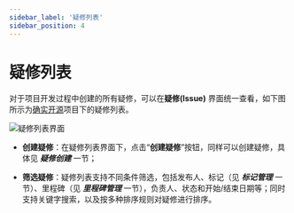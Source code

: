 ```yaml
---
sidebar_label: '疑修列表'      
sidebar_position: 4    
---
```

# 疑修列表

对于项目开发过程中创建的所有疑修，可以在**疑修(Issue)** 界面统一查看，如下图所示为[确实开源](https://www.gitlink.org.cn/Gitlink/forgeplus)项目下的疑修列表。

![疑修列表界面](../static/img/Issue/imageIssue5.png)

+ **创建疑修**：在疑修列表界面下，点击“**创建疑修**”按钮，同样可以创建疑修，具体见 ***疑修创建*** 一节；

+ **筛选疑修**：疑修列表支持不同条件筛选，包括发布人、标记（见 ***标记管理*** 一节）、里程碑（见 ***里程碑管理*** 一节），负责人、状态和开始/结束日期等；同时支持关键字搜索，以及按多种排序规则对疑修进行排序。